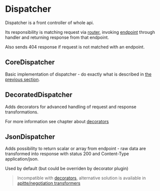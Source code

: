 # Dispatcher

Dispatcher is a front controller of whole api.

Its responsibility is matching request via [router](router.md), invoking [endpoint](endpoints.md) through handler and returning response from that endpoint.

Also sends 404 response if request is not matched with an endpoint.

## CoreDispatcher

Basic implementation of dispatcher - do exactly what is described in [the previous section](#dispatcher).

## DecoratedDispatcher

Adds decorators for advanced handling of request and response transformations.

For more information see chapter about [decorators](decorators.md)

## JsonDispatcher

Adds possibility to return scalar or array from endpoint - raw data are transformed into response with status 200 and Content-Type application/json.

Used by default (but could be overriden by decorator plugin)

> Incompatible with [decorators](decorators.md), alternative solution is available in [apitte/negotiation transformers](https://github.com/apitte/negotiation)
